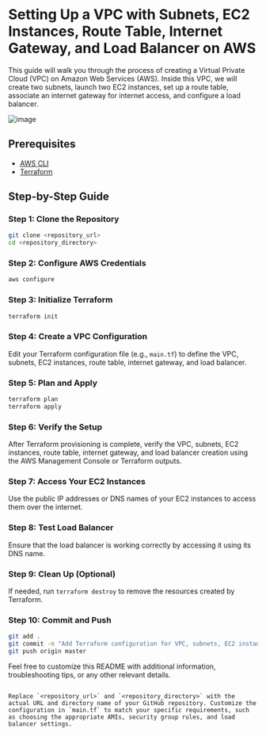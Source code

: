 
# Setting Up a VPC with Subnets, EC2 Instances, Route Table, Internet Gateway, and Load Balancer on AWS

This guide will walk you through the process of creating a Virtual Private Cloud (VPC) on Amazon Web Services (AWS). Inside this VPC, we will create two subnets, launch two EC2 instances, set up a route table, associate an internet gateway for internet access, and configure a load balancer.


![image](https://github.com/krishwuds/CREATING-AWS-REASOURCES-USING-TERRAFORM/assets/143382092/08cc61bc-06ee-47c9-b1bd-5395e9277a97)



## Prerequisites

- [AWS CLI](https://aws.amazon.com/cli/)
- [Terraform](https://www.terraform.io/downloads.html)

## Step-by-Step Guide

### Step 1: Clone the Repository
```bash
git clone <repository_url>
cd <repository_directory>
```

### Step 2: Configure AWS Credentials
```bash
aws configure
```

### Step 3: Initialize Terraform
```bash
terraform init
```

### Step 4: Create a VPC Configuration
Edit your Terraform configuration file (e.g., `main.tf`) to define the VPC, subnets, EC2 instances, route table, internet gateway, and load balancer.

### Step 5: Plan and Apply
```bash
terraform plan
terraform apply
```

### Step 6: Verify the Setup
After Terraform provisioning is complete, verify the VPC, subnets, EC2 instances, route table, internet gateway, and load balancer creation using the AWS Management Console or Terraform outputs.

### Step 7: Access Your EC2 Instances
Use the public IP addresses or DNS names of your EC2 instances to access them over the internet.

### Step 8: Test Load Balancer
Ensure that the load balancer is working correctly by accessing it using its DNS name.

### Step 9: Clean Up (Optional)
If needed, run `terraform destroy` to remove the resources created by Terraform.

### Step 10: Commit and Push
```bash
git add .
git commit -m "Add Terraform configuration for VPC, subnets, EC2 instances, route table, internet gateway, and load balancer"
git push origin master
```

Feel free to customize this README with additional information, troubleshooting tips, or any other relevant details.
```

Replace `<repository_url>` and `<repository_directory>` with the actual URL and directory name of your GitHub repository. Customize the configuration in `main.tf` to match your specific requirements, such as choosing the appropriate AMIs, security group rules, and load balancer settings.
